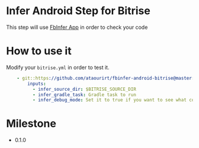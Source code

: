 # Infer Android Step for Bitrise

This step will use [FbInfer App](http://fbinfer.com) in order to check your code

# How to use it

Modify your `bitrise.yml` in order to test it.

```yaml
    - git::https://github.com/ataourirt/fbinfer-android-bitrise@master:
        inputs:
          - infer_source_dir: $BITRISE_SOURCE_DIR
          - infer_gradle_task: Gradle task to run
          - infer_debug_mode: Set it to true if you want to see what command are send to the system
```

# Milestone

* 0.1.0
